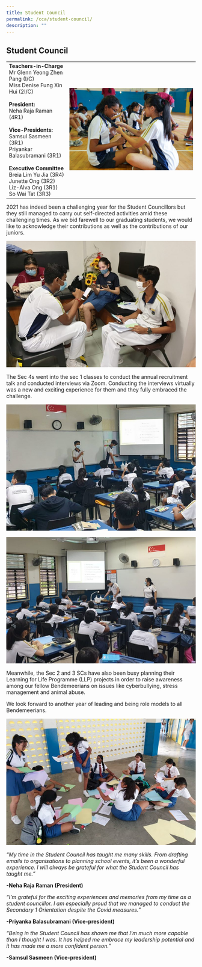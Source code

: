 ```yaml
---
title: Student Council
permalink: /cca/student-council/
description: ""
---
```

## **Student Council**


|  |  | 
| -------- | -------- | 
| **Teachers-in-Charge**<br>Mr Glenn Yeong Zhen Pang (I/C)<br>Miss Denise Fung Xin Hui (2I/C)<br><br>**President:** <br> Neha Raja Raman (4R1)<br><br>**Vice-Presidents:** <br> Samsul Sasmeen (3R1) <br> Priyankar Balasubramani (3R1)  <br><br>**Executive Committee** <br> Breia Lim Yu Jia (3R4) <br> Junette Ong (3R2) <br> Liz-Alva Ong (3R1) <br> So Wai Tat (3R3)     | ![](/images/Cca/sc-i-teaching-juniors_-768x512.jpg)     | 



2021 has indeed been a challenging year for the Student Councillors but they still managed to carry out self-directed activities amid these challenging times. As we bid farewell to our graduating students, we would like to acknowledge their contributions as well as the contributions of our juniors.


![Student Council](/images/Cca/sc-bss%20sc2.jpg)

The Sec 4s went into the sec 1 classes to conduct the annual recruitment talk and conducted interviews via Zoom. Conducting the interviews virtually was a new and exciting experience for them and they fully embraced the challenge.

![Student Council](/images/Cca/sc-bss%20sc3.jpg)

![Student Council](/images/Cca/sc-bss%20sc4.jpg)

Meanwhile, the Sec 2 and 3 SCs have also been busy planning their Learning for Life Programme (LLP) projects in order to raise awareness among our fellow Bendemeerians on issues like cyberbullying, stress management and animal abuse.

We look forward to another year of leading and being role models to all Bendemeerians.

![Student Council](/images/Cca/sc-bss%20sc5.jpg)

*“My time in the Student Council has taught me many skills. From drafting emails to organisations to planning school events, it’s been a wonderful experience. I will always be grateful for what the Student Council has taught me.”*

**-Neha Raja Raman (President)**

*“I’m grateful for the exciting experiences and memories from my time as a student councillor. I am especially proud that we managed to conduct the Secondary 1 Orientation despite the Covid measures.”*

**-Priyanka Balasubramani (Vice-president)**

*“Being in the Student Council has shown me that I’m much more capable than I thought I was. It has helped me embrace my leadership potential and it has made me a more confident person.”*


**-Samsul Sasmeen (Vice-president)**